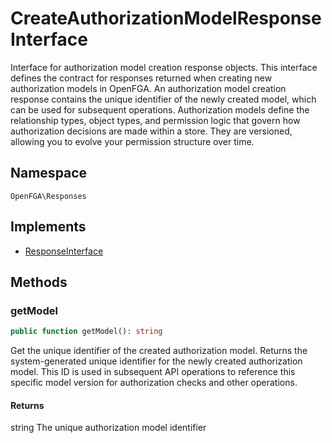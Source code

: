 # CreateAuthorizationModelResponseInterface

Interface for authorization model creation response objects. This interface defines the contract for responses returned when creating new authorization models in OpenFGA. An authorization model creation response contains the unique identifier of the newly created model, which can be used for subsequent operations. Authorization models define the relationship types, object types, and permission logic that govern how authorization decisions are made within a store. They are versioned, allowing you to evolve your permission structure over time.

## Namespace
`OpenFGA\Responses`

## Implements
* [ResponseInterface](Responses/ResponseInterface.md)



## Methods
### getModel


```php
public function getModel(): string
```

Get the unique identifier of the created authorization model. Returns the system-generated unique identifier for the newly created authorization model. This ID is used in subsequent API operations to reference this specific model version for authorization checks and other operations.


#### Returns
string
 The unique authorization model identifier

